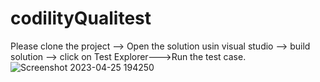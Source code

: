 # codilityQualitest
Please clone the project --> Open the solution usin visual studio --> build solution --> click on Test Explorer--->Run the test case.
![Screenshot 2023-04-25 194250](https://user-images.githubusercontent.com/126460590/234373613-bf79e03a-6b5d-4794-8d90-7a30025d2ada.jpg)
